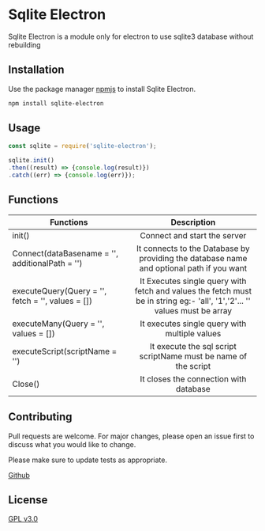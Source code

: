 # Sqlite Electron

Sqlite Electron is a module only for electron to use sqlite3 database without rebuilding

## Installation

Use the package manager [npmjs](https://npmjs.com/) to install Sqlite Electron.

```bash
npm install sqlite-electron
```

## Usage

```javascript
const sqlite = require('sqlite-electron');

sqlite.init()
.then((result) => {console.log(result)})
.catch((err) => {console.log(err)});
```
## Functions

| Functions        | Description           |
| ---------------- |:---------------------:|
| init()           | Connect and start the server         |
| Connect(dataBasename = '', additionalPath = '')            | It connects to the Database  by providing the database name and optional path if you want             |
| executeQuery(Query = '', fetch = '', values = [])       | It Executes single query with fetch and values the fetch must be in string eg:- 'all', '1','2'... '' values must be array            |
| executeMany(Query = '', values = [])      | It executes single query with multiple values |
| executeScript(scriptName = '')      | It execute the sql script scriptName must be name of the script      |
| Close() | It closes the connection with database      |

## Contributing
Pull requests are welcome. For major changes, please open an issue first to discuss what you would like to change.

Please make sure to update tests as appropriate.

[Github](https://github.com/tmotagam/sqlite-electron)

## License
[GPL v3.0](https://choosealicense.com/licenses/gpl-3.0/)